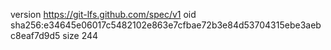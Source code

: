 version https://git-lfs.github.com/spec/v1
oid sha256:e34645e06017c5482102e863e7cfbae72b3e84d53704315ebe3aebc8eaf7d9d5
size 244
